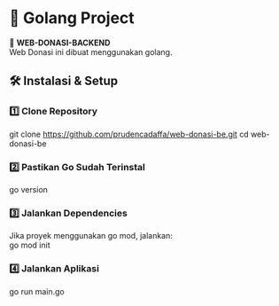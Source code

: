 # 🐹 Golang Project

🚀 **WEB-DONASI-BACKEND**  
Web Donasi ini dibuat menggunakan golang.
## 🛠️ **Instalasi & Setup**
### 1️⃣ **Clone Repository**
git clone https://github.com/prudencadaffa/web-donasi-be.git
cd web-donasi-be
### 2️⃣ Pastikan Go Sudah Terinstal ###
go version
### 3️⃣ Jalankan Dependencies ###
Jika proyek menggunakan go mod, jalankan:<br>
go mod init
### 4️⃣ Jalankan Aplikasi ###
go run main.go
